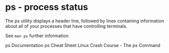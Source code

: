 # ps - process status

The ps utility displays a header line, followed by lines containing information about all of your processes that have controlling terminals.

See `man ps` further information

<BadgeLink badgeText='Official Documentation' colorScheme='blue' href='https://man7.org/linux/man-pages/man1/ps.1.html'>ps Documentation</BadgeLink>
<BadgeLink badgeText='Read' colorScheme='yellow' href='https://www.sysadmin.md/ps-cheatsheet.html'>ps Cheat Sheet</BadgeLink>
<BadgeLink badgeText='Watch' href='https://www.youtube.com/watch?v=wYwGNgsfN3I'>Linux Crash Course - The ps Command</BadgeLink>

